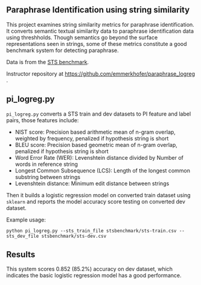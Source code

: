 Paraphrase Identification using string similarity
---------------------------------------------------

This project examines string similarity metrics for paraphrase identification.
It converts semantic textual similarity data to paraphrase identification data using threshholds.
Though semantics go beyond the surface representations seen in strings, some of these
metrics constitute a good benchmark system for detecting paraphrase.


Data is from the [STS benchmark](http://ixa2.si.ehu.es/stswiki/index.php/STSbenchmark).

Instructor repository at <https://github.com/emmerkhofer/paraphrase_logreg> . 

## pi_logreg.py

`pi_logreg.py` converts a STS train and dev datasets to PI feature and label pairs, those features include: 

* NIST score: Precision based arithmetic mean of n-gram overlap, weighted by frequency, penalized if hypothesis string is short
* BLEU score: Precision based geometric mean of n-gram overlap, penalized if hypothesis string is short
* Word Error Rate (WER): Levenshtein distance divided by Number of words in reference string
* Longest Common Subsequence (LCS): Length of the longest common substring between strings
* Levenshtein distance: Minimum edit distance between strings

Then it builds a logistic regression model on converted train dataset using `sklearn` 
and reports the model accuracy score testing on converted dev dataset.

Example usage:

`python pi_logreg.py --sts_train_file stsbenchmark/sts-train.csv --sts_dev_file stsbenchmark/sts-dev.csv`

## Results

This system scores 0.852 (85.2%) accuracy on dev dataset, which indicates the basic logistic regression model has a good performance. 
